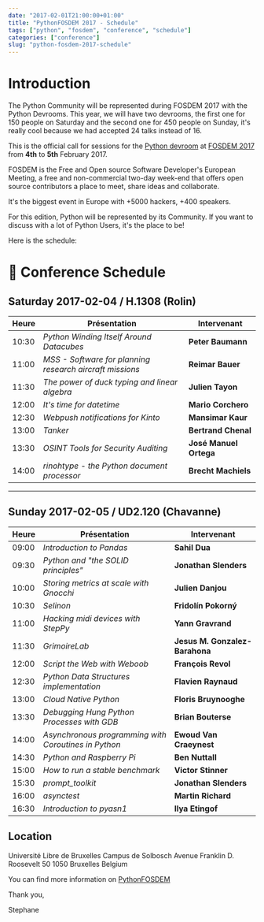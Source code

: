 ```yaml
---
date: "2017-02-01T21:00:00+01:00"
title: "PythonFOSDEM 2017 - Schedule"
tags: ["python", "fosdem", "conference", "schedule"]
categories: ["conference"]
slug: "python-fosdem-2017-schedule"
---
```


# Introduction

The Python Community will be represented during FOSDEM 2017 with the Python Devrooms.
This year, we will have two devrooms, the first one for 150 people on Saturday and the second one for 450 people on Sunday, it's really cool because we had accepted 24 talks instead of 16.

This is the official call for sessions for the [Python devroom](https://www.python-fosdem.org) at [FOSDEM 2017](https://fosdem.org/2017)
from **4th** to **5th** February 2017.

FOSDEM is the Free and Open source Software Developer's European Meeting, a free
and non-commercial two-day week-end that offers open source contributors a place
to meet, share ideas and collaborate.

It's the biggest event in Europe with +5000 hackers, +400 speakers.

For this edition, Python will be represented by its Community. If you want to
discuss with a lot of Python Users, it's the place to be!

Here is the schedule:
# 📅 Conference Schedule

## Saturday 2017-02-04 / H.1308 (Rolin)

| Heure  | Présentation                                                    | Intervenant             |
|--------|------------------------------------------------------------------|--------------------------|
| 10:30  | *Python Winding Itself Around Datacubes*                         | **Peter Baumann**        |
| 11:00  | *MSS - Software for planning research aircraft missions*         | **Reimar Bauer**         |
| 11:30  | *The power of duck typing and linear algebra*                    | **Julien Tayon**         |
| 12:00  | *It's time for datetime*                                         | **Mario Corchero**       |
| 12:30  | *Webpush notifications for Kinto*                                | **Mansimar Kaur**        |
| 13:00  | *Tanker*                                                         | **Bertrand Chenal**      |
| 13:30  | *OSINT Tools for Security Auditing*                              | **José Manuel Ortega**   |
| 14:00  | *rinohtype - the Python document processor*                      | **Brecht Machiels**      |

---

## Sunday 2017-02-05 / UD2.120 (Chavanne)

| Heure  | Présentation                                                    | Intervenant                    |
|--------|------------------------------------------------------------------|---------------------------------|
| 09:00  | *Introduction to Pandas*                                         | **Sahil Dua**                   |
| 09:30  | *Python and "the SOLID principles"*                              | **Jonathan Slenders**           |
| 10:00  | *Storing metrics at scale with Gnocchi*                          | **Julien Danjou**               |
| 10:30  | *Selinon*                                                        | **Fridolín Pokorný**            |
| 11:00  | *Hacking midi devices with StepPy*                               | **Yann Gravrand**               |
| 11:30  | *GrimoireLab*                                                    | **Jesus M. Gonzalez-Barahona** |
| 12:00  | *Script the Web with Weboob*                                     | **François Revol**              |
| 12:30  | *Python Data Structures implementation*                          | **Flavien Raynaud**             |
| 13:00  | *Cloud Native Python*                                            | **Floris Bruynooghe**           |
| 13:30  | *Debugging Hung Python Processes with GDB*                       | **Brian Bouterse**              |
| 14:00  | *Asynchronous programming with Coroutines in Python*             | **Ewoud Van Craeynest**         |
| 14:30  | *Python and Raspberry Pi*                                        | **Ben Nuttall**                 |
| 15:00  | *How to run a stable benchmark*                                  | **Victor Stinner**              |
| 15:30  | *prompt_toolkit*                                                 | **Jonathan Slenders**           |
| 16:00  | *asynctest*                                                      | **Martin Richard**              |
| 16:30  | *Introduction to pyasn1*                                         | **Ilya Etingof**                |

## Location

Université Libre de Bruxelles
Campus de Solbosch
Avenue Franklin D. Roosevelt 50
1050 Bruxelles
Belgium

You can find more information on [PythonFOSDEM](https://www.python-fosdem.org)

Thank you,

Stephane
